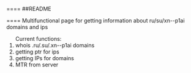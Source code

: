 ====
##README

====
  Multifunctional page for getting information about ru/su/xn--p1ai domains and ips
  <ol> Current functions: 
    <li> whois .ru/.su/.xn--p1ai domains</li>
    <li> getting ptr for ips</li>
    <li> getting IPs for domains</li>
    <li> MTR from server</li>
  </ol>
